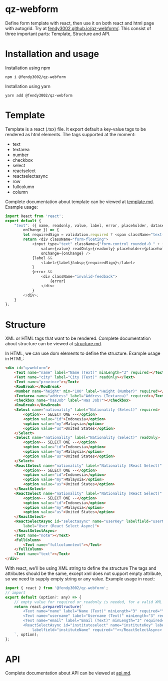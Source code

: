 # qz-webform

Define form template with react, then use it on both react and html page with autogrid. Try at [fendy3002.github.io/qz-webform/](https://fendy3002.github.io/qz-webform/). This consist of three important parts: Template, Structure and API.

# Installation and usage

Installation using npm

```shell
npm i @fendy3002/qz-webform
```

Installation using yarn
```shell
yarn add @fendy3002/qz-webform
```

# Template

Template is a react (.tsx) file. It export default a key-value tags to be rendered as html elements.
The tags supported at the moment:

* text
* textarea
* number
* checkbox
* select
* reactselect
* reactselectasync
* row
* fullcolumn
* column

Complete documentation about template can be viewed at [template.md](./wiki/template.md). Example usage:

```javascript
import React from 'react';
export default {
    "text": ({ name, readonly, value, label, error, placeholder, dataset, validation,
        onChange }) => {
        let requiredSign = validation.required ? <span className="text-danger">*</span> : <></>;
        return <div className="form-floating">
            <input type="text" className={"form-control rounded-0 " + (error ? "is-invalid" : "")} name={name}
                value={value} readOnly={readonly} placeholder={placeholder} {...dataset}
                onChange={onChange} />
            {label &&
                <label>{label}&nbsp;{requiredSign}</label>
            }
            {error &&
                <div className="invalid-feedback">
                    {error}
                </div>
            }
        </div>;
    }
};
```

# Structure

XML or HTML tags that want to be rendered. Complete documentation about structure can be viewed at [structure.md](./wiki/structure.md).

In HTML, we can use dom elements to define the structure. Example usage in HTML:

```html
<div id="qzwebform">
    <Text name="name" label="Name (Text)" minLength="3" required></Text>
    <Text name="city" label="City (Text)" readOnly></Text>
    <Text name="province"></Text>
    <RowBreak></RowBreak>
    <Number name="height" min="100" label="Height (Number)" required></Number>
    <Textarea name="address" label="Address (Textarea)" required></Textarea>
    <Checkbox name="hasJob" label="Has Job?"></Checkbox>
    <RowBreak></RowBreak>
    <Select name="nationality" label="Nationality (Select)" required>
        <option>-- SELECT ONE --</option>
        <option value="id">Indonesia</option>
        <option value="my">Malaysia</option>
        <option value="us">United States</option>
    </Select>
    <Select name="nationality" label="Nationality (Select)" readOnly>
        <option>-- SELECT ONE --</option>
        <option value="id">Indonesia</option>
        <option value="my">Malaysia</option>
        <option value="us">United States</option>
    </Select>
    <ReactSelect name="nationality" label="Nationality (React Select)" required>
        <option>-- SELECT ONE --</option>
        <option value="id">Indonesia</option>
        <option value="my">Malaysia</option>
        <option value="us">United States</option>
    </ReactSelect>
    <ReactSelect name="nationality" label="Nationality (React Select)" readOnly>
        <option>-- SELECT ONE --</option>
        <option value="id">Indonesia</option>
        <option value="my">Malaysia</option>
        <option value="us">United States</option>
    </ReactSelect>
    <ReactSelectAsync id="selectasync" name="userKey" labelfield="userName"
        label="User (React Select Async)">
    </ReactSelectAsync>
    <Text name="note"></Text>
    <FullColumn>
        <Text name="fullcolumntext"></Text>
    </FullColumn>
    <Text name="text"></Text>
</div>
```

With react, we'll be using XML string to define the structure The tags and attributes should be the same, except xml does not support empty attribute, so we need to supply empty string or any value. Example usage in react:

```javascript
import { react } from '@fendy3002/qz-webform';
// import 
export default (option?: any) => {
    // empty value for required or readonly is needed, for a valid XML
    return react.prepareStructure(`
        <Text name="name" label="Name (Text)" minLength="3" required=""></Text>
        <Text name="username" label="Username (Text)" minLength="3" required=""></Text>
        <Text name="email" label="Email (Text)" minLength="3" required=""></Text>
        <ReactSelectAsync id="instituteselect" name="instituteKey" label="Institute (React Select Async)" 
            labelfield="instituteName" required=""></ReactSelectAsync>
    `, option);
};
```

# API

Complete documentation about API can be viewed at [api.md](./wiki/api.md).